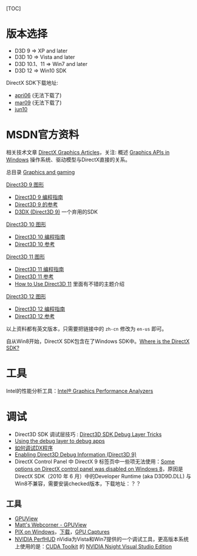 [TOC]

# 版本选择

*   D3D 9 => XP and later
*   D3D 10 => Vista and later
*   D3D 10.1、11 => Win7 and later
*   D3D 12 => Win10 SDK

DirectX SDK下载地址:

*   [apri06](https://download.microsoft.com/download/6/4/4/6444ce7d-0703-4835-8d0d-df8d891bee5d/dxsdk_apr2006.exe) (无法下载了)
*   [mar09](https://download.microsoft.com/download/3/A/5/3A53CE87-F5C9-4CE5-92E1-5E2AF4841741/DXSDK_Mar09.exe) (无法下载了)
*   [jun10](https://download.microsoft.com/download/A/E/7/AE743F1F-632B-4809-87A9-AA1BB3458E31/DXSDK_Jun10.exe)

# MSDN官方资料

相关技术文章 [DirectX Graphics Articles](https://docs.microsoft.com/en-us/windows/win32/direct3darticles/directx-graphics-articles-portal)，关注: 概述 [Graphics APIs in Windows](https://docs.microsoft.com/en-us/windows/win32/direct3darticles/graphics-apis-in-windows-vista) 操作系统、驱动模型与DirectX直接的关系。

总目录 [Graphics and gaming](https://docs.microsoft.com/en-us/windows/win32/graphics-and-multimedia)

[Direct3D 9 图形](https://docs.microsoft.com/zh-cn/windows/win32/direct3d9/dx9-graphics)

*   [Direct3D 9 编程指南](https://docs.microsoft.com/zh-cn/windows/win32/direct3d9/dx9-graphics-programming-guide)
*   [Direct3D 9 的参考](https://docs.microsoft.com/zh-cn/windows/win32/direct3d9/dx9-graphics-reference)
*   [D3DX (Direct3D 9)](https://docs.microsoft.com/en-us/windows/win32/direct3d9/d3dx) 一个弃用的SDK

[Direct3D 10 图形](https://docs.microsoft.com/zh-cn/windows/win32/direct3d10/d3d10-graphics)

*   [Direct3D 10 编程指南](https://docs.microsoft.com/zh-cn/windows/win32/direct3d10/d3d10-graphics-programming-guide)
*   [Direct3D 10 参考](https://docs.microsoft.com/zh-cn/windows/win32/direct3d10/d3d10-graphics-reference)

[Direct3D 11 图形](https://docs.microsoft.com/zh-cn/windows/win32/direct3d11/atoc-dx-graphics-direct3d-11)

*   [Direct3D 11 编程指南](https://docs.microsoft.com/zh-cn/windows/win32/direct3d11/dx-graphics-overviews)
*   [Direct3D 11 参考](https://docs.microsoft.com/zh-cn/windows/win32/direct3d11/atoc-d3d11-graphics-reference)
*   [How to Use Direct3D 11](https://docs.microsoft.com/en-us/windows/win32/direct3d11/how-to-use-direct3d-11) 里面有不错的主题介绍

[Direct3D 12 图形](https://docs.microsoft.com/zh-cn/windows/win32/direct3d12/direct3d-12-graphics)

*   [Direct3D 12 编程指南](https://docs.microsoft.com/zh-cn/windows/win32/direct3d12/directx-12-programming-guide)
*   [Direct3D 12 参考](https://docs.microsoft.com/zh-cn/windows/win32/direct3d12/direct3d-12-reference)

以上资料都有英文版本，只需要把链接中的 `zh-cn` 修改为 `en-us` 即可。

自从Win8开始，DirectX SDK包含在了Windows SDK中。[Where is the DirectX SDK?](https://docs.microsoft.com/en-us/windows/win32/directx-sdk--august-2009-)

# 工具

Intel的性能分析工具：[Intel® Graphics Performance Analyzers](https://www.intel.com/content/www/us/en/developer/tools/graphics-performance-analyzers/overview.html)

# 调试

*   Direct3D SDK 调试层技巧 : [Direct3D SDK Debug Layer Tricks](https://walbourn.github.io/direct3d-sdk-debug-layer-tricks/)
*   [Using the debug layer to debug apps](https://docs.microsoft.com/en-us/windows/win32/direct3d11/using-the-debug-layer-to-test-apps)
*   [如何调试DX程序](https://www.cnblogs.com/graphics/archive/2011/03/14/1984200.html)
*   [Enabling Direct3D Debug Information (Direct3D 9)](https://learn.microsoft.com/en-us/windows/win32/direct3d9/enabling-direct3d-debug-information)
*   DirectX Control Panel 中 DirectX 9 标签页中一些项无法使用：[Some options on DirectX control panel was disabled on Windows 8](https://stackoverflow.com/questions/16772123/some-options-on-directx-control-panel-was-disabled-on-windows-8)，原因是DirectX SDK（2010 年 6 月）中的Developer Runtime (aka D3D9D.DLL) 与Win8不兼容，需要安装checked版本，下载地址：？？

## 工具

*   [GPUView](https://docs.microsoft.com/en-us/windows-hardware/drivers/display/using-gpuview)
*   [Matt's Webcorner - GPUView](https://graphics.stanford.edu/\~mdfisher/GPUView.html)
*   [PIX on Windows](https://devblogs.microsoft.com/pix/)，[下载](https://devblogs.microsoft.com/pix/download/)，[GPU Captures](https://devblogs.microsoft.com/pix/gpu-captures/)
*   [NVIDIA PerfHUD](https://developer.nvidia.com/nvidia-perfhud) nVidia为Vista和Win7提供的一个调试工具，更高版本系统上使用的是：[CUDA Toolkit](https://developer.nvidia.com/cuda-toolkit) 的 [NVIDIA Nsight Visual Studio Edition](https://developer.nvidia.com/nsight-visual-studio-edition)

